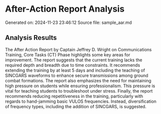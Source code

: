 # After-Action Report Analysis

Generated on: 2024-11-23 23:46:12
Source file: sample_aar.md

## Analysis Results

The After Action Report by Captain Jeffrey D. Wright on Communications Training, Core Tasks (CT) Phase highlights some key areas for improvement. The report suggests that the current training lacks the required depth and breadth due to time constraints. It recommends extending the training by at least 5 days and including the teaching of SINCGARS waveforms to enhance secure transmissions among ground combat formations. The report also emphasizes the need for maintaining high pressure on students while ensuring professionalism. This pressure is vital for teaching students to troubleshoot under stress. Finally, the report recommends reducing repetitiveness in the training, particularly with regards to hand-jamming basic VULOS frequencies. Instead, diversification of frequency types, including the addition of SINCGARS, is suggested.